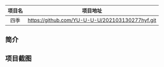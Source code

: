 |项目名    |项目地址                                     |
|:-------:|:-------------------------------------------:|
|四季  |https://github.com/YU-U-U-U/202103130277hyf.git|

## 简介

## 项目截图